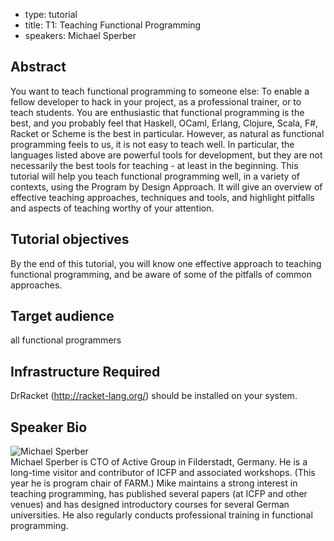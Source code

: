 - type: tutorial
- title: T1: Teaching Functional Programming
- speakers: Michael Sperber

## Abstract
You want to teach functional programming to someone else: To enable a fellow developer to hack in your project, as a professional trainer, or to teach students.  You are enthusiastic that functional programming is the best, and you probably feel that Haskell, OCaml, Erlang, Clojure, Scala, F#, Racket or Scheme is the best in particular.  However, as natural as functional programming feels to us, it is not easy to teach well. In particular, the languages listed above are powerful tools for development, but they are not necessarily the best tools for teaching - at least in the beginning. This tutorial will help you teach functional programming well, in a variety of contexts, using the Program by Design Approach.  It will give an overview of effective teaching approaches, techniques and tools, and highlight pitfalls and aspects of teaching worthy of your attention.

## Tutorial objectives
By the end of this tutorial, you will know one effective approach to teaching functional programming, and be aware of some of the pitfalls of common approaches.

## Target audience
all functional programmers

## Infrastructure Required
DrRacket (http://racket-lang.org/) should be installed on your system.

## Speaker Bio
<div class="row" media:type="text/omd">

<div class="medium-4 columns">
<img src="img/michael-sperber.jpg" alt="Michael Sperber"></img>
</div>

<div class="medium-8 columns" media:type="text/omd">
Michael Sperber is CTO of Active Group in Filderstadt, Germany.  He is a long-time visitor and contributor of ICFP and associated workshops.  (This year he is program chair of FARM.)  Mike maintains a strong interest in teaching programming, has published several papers (at ICFP and other venues) and has designed introductory courses for several German universities.  He also regularly conducts professional training in functional programming.
</div>

</div>
